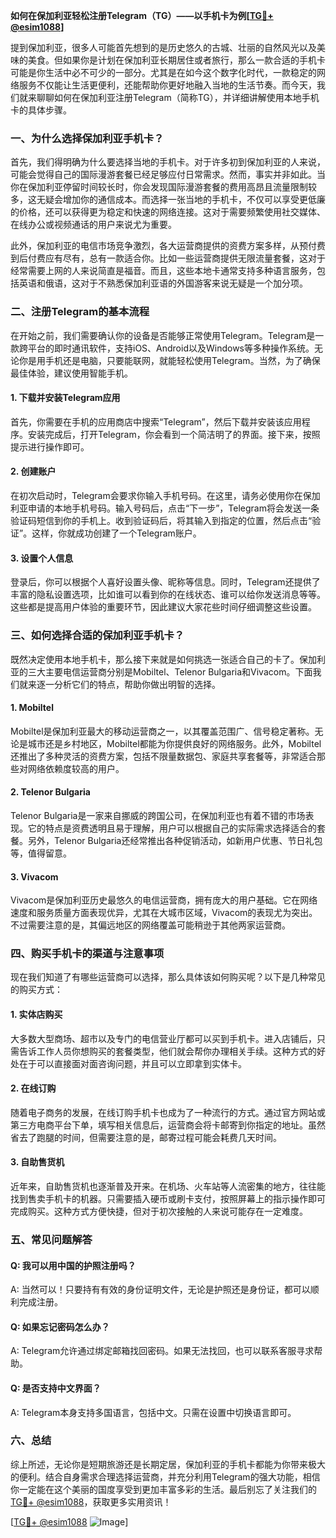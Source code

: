 **如何在保加利亚轻松注册Telegram（TG）——以手机卡为例[[TG💪+ @esim1088](https://t.me/s/esim1088)]**

提到保加利亚，很多人可能首先想到的是历史悠久的古城、壮丽的自然风光以及美味的美食。但如果你是计划在保加利亚长期居住或者旅行，那么一款合适的手机卡可能是你生活中必不可少的一部分。尤其是在如今这个数字化时代，一款稳定的网络服务不仅能让生活更便利，还能帮助你更好地融入当地的生活节奏。而今天，我们就来聊聊如何在保加利亚注册Telegram（简称TG），并详细讲解使用本地手机卡的具体步骤。

### 一、为什么选择保加利亚手机卡？

首先，我们得明确为什么要选择当地的手机卡。对于许多初到保加利亚的人来说，可能会觉得自己的国际漫游套餐已经足够应付日常需求。然而，事实并非如此。当你在保加利亚停留时间较长时，你会发现国际漫游套餐的费用高昂且流量限制较多，这无疑会增加你的通信成本。而选择一张当地的手机卡，不仅可以享受更低廉的价格，还可以获得更为稳定和快速的网络连接。这对于需要频繁使用社交媒体、在线办公或视频通话的用户来说尤为重要。

此外，保加利亚的电信市场竞争激烈，各大运营商提供的资费方案多样，从预付费到后付费应有尽有，总有一款适合你。比如一些运营商提供无限流量套餐，这对于经常需要上网的人来说简直是福音。而且，这些本地卡通常支持多种语言服务，包括英语和俄语，这对于不熟悉保加利亚语的外国游客来说无疑是一个加分项。

### 二、注册Telegram的基本流程

在开始之前，我们需要确认你的设备是否能够正常使用Telegram。Telegram是一款跨平台的即时通讯软件，支持iOS、Android以及Windows等多种操作系统。无论你是用手机还是电脑，只要能联网，就能轻松使用Telegram。当然，为了确保最佳体验，建议使用智能手机。

#### 1. 下载并安装Telegram应用

首先，你需要在手机的应用商店中搜索“Telegram”，然后下载并安装该应用程序。安装完成后，打开Telegram，你会看到一个简洁明了的界面。接下来，按照提示进行操作即可。

#### 2. 创建账户

在初次启动时，Telegram会要求你输入手机号码。在这里，请务必使用你在保加利亚申请的本地手机号码。输入号码后，点击“下一步”，Telegram将会发送一条验证码短信到你的手机上。收到验证码后，将其输入到指定的位置，然后点击“验证”。这样，你就成功创建了一个Telegram账户。

#### 3. 设置个人信息

登录后，你可以根据个人喜好设置头像、昵称等信息。同时，Telegram还提供了丰富的隐私设置选项，比如谁可以看到你的在线状态、谁可以给你发送消息等等。这些都是提高用户体验的重要环节，因此建议大家花些时间仔细调整这些设置。

### 三、如何选择合适的保加利亚手机卡？

既然决定使用本地手机卡，那么接下来就是如何挑选一张适合自己的卡了。保加利亚的三大主要电信运营商分别是Mobiltel、Telenor Bulgaria和Vivacom。下面我们就来逐一分析它们的特点，帮助你做出明智的选择。

#### 1. Mobiltel

Mobiltel是保加利亚最大的移动运营商之一，以其覆盖范围广、信号稳定著称。无论是城市还是乡村地区，Mobiltel都能为你提供良好的网络服务。此外，Mobiltel还推出了多种灵活的资费方案，包括不限量数据包、家庭共享套餐等，非常适合那些对网络依赖度较高的用户。

#### 2. Telenor Bulgaria

Telenor Bulgaria是一家来自挪威的跨国公司，在保加利亚也有着不错的市场表现。它的特点是资费透明且易于理解，用户可以根据自己的实际需求选择适合的套餐。另外，Telenor Bulgaria还经常推出各种促销活动，如新用户优惠、节日礼包等，值得留意。

#### 3. Vivacom

Vivacom是保加利亚历史最悠久的电信运营商，拥有庞大的用户基础。它在网络速度和服务质量方面表现优异，尤其在大城市区域，Vivacom的表现尤为突出。不过需要注意的是，其偏远地区的网络覆盖可能稍逊于其他两家运营商。

### 四、购买手机卡的渠道与注意事项

现在我们知道了有哪些运营商可以选择，那么具体该如何购买呢？以下是几种常见的购买方式：

#### 1. 实体店购买

大多数大型商场、超市以及专门的电信营业厅都可以买到手机卡。进入店铺后，只需告诉工作人员你想购买的套餐类型，他们就会帮你办理相关手续。这种方式的好处在于可以直接面对面咨询问题，并且可以立即拿到实体卡。

#### 2. 在线订购

随着电子商务的发展，在线订购手机卡也成为了一种流行的方式。通过官方网站或第三方电商平台下单，填写相关信息后，运营商会将卡邮寄到你指定的地址。虽然省去了跑腿的时间，但需要注意的是，邮寄过程可能会耗费几天时间。

#### 3. 自助售货机

近年来，自助售货机也逐渐普及开来。在机场、火车站等人流密集的地方，往往能找到售卖手机卡的机器。只需要插入硬币或刷卡支付，按照屏幕上的指示操作即可完成购买。这种方式方便快捷，但对于初次接触的人来说可能存在一定难度。

### 五、常见问题解答

#### Q: 我可以用中国的护照注册吗？
A: 当然可以！只要持有有效的身份证明文件，无论是护照还是身份证，都可以顺利完成注册。

#### Q: 如果忘记密码怎么办？
A: Telegram允许通过绑定邮箱找回密码。如果无法找回，也可以联系客服寻求帮助。

#### Q: 是否支持中文界面？
A: Telegram本身支持多国语言，包括中文。只需在设置中切换语言即可。

### 六、总结

综上所述，无论你是短期旅游还是长期定居，保加利亚的手机卡都能为你带来极大的便利。结合自身需求合理选择运营商，并充分利用Telegram的强大功能，相信你一定能在这个美丽的国度享受到更加丰富多彩的生活。最后别忘了关注我们的[TG💪+ @esim1088](https://t.me/s/esim1088)，获取更多实用资讯！

[[TG💪+ @esim1088](https://t.me/s/esim1088) ![Image](https://i.postimg.cc/4NQfJmqS/Snipaste-2025-05-13-00-14-12.png)]